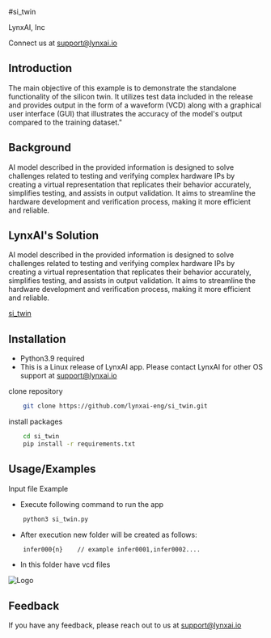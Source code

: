 
#si_twin 

LynxAI, Inc

Connect us at support@lynxai.io


## Introduction
The main objective of this example is to demonstrate the standalone functionality of the silicon twin. It utilizes test data included in the release and provides output in the form of a waveform (VCD) along with a graphical user interface (GUI) that illustrates the accuracy of the model's output compared to the training dataset."

## Background
AI model described in the provided information is designed to solve challenges related to testing and verifying complex hardware IPs by creating a virtual representation that replicates their behavior accurately, simplifies testing, and assists in output validation. It aims to streamline the hardware development and verification process, making it more efficient and reliable.

## LynxAI's Solution
AI model described in the provided information is designed to solve challenges related to testing and verifying complex hardware IPs by creating a virtual representation that replicates their behavior accurately, simplifies testing, and assists in output validation. It aims to streamline the hardware development and verification process, making it more efficient and reliable.

[si_twin](https://github.com/lynxai-eng/S_Parameter_Generator/blob/main/S_Parameter_Generator.pdf)
## Installation
- Python3.9 required
- This is a Linux release of LynxAI app. Please contact LynxAI for other OS support at support@lynxai.io

clone repository

```bash
    git clone https://github.com/lynxai-eng/si_twin.git
```

install packages 
```bash
    cd si_twin
    pip install -r requirements.txt
```

## Usage/Examples

Input file Example


-  Execute following command to run the app

```bash
    python3 si_twin.py 
```
- After execution new folder will be created as follows: 
```bash
    infer000{n}    // example infer0001,infer0002....
```
- In this folder have vcd files
 
![Logo](https://lynxai.io/wp-content/uploads/2021/11/AynxAi-Logo-design-final-min-1536x1536-1.png)


## Feedback

If you have any feedback, please reach out to us at support@lynxai.io